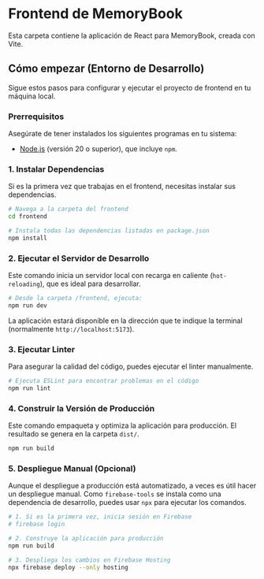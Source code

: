 # Frontend de MemoryBook

Esta carpeta contiene la aplicación de React para MemoryBook, creada con Vite.

## Cómo empezar (Entorno de Desarrollo)

Sigue estos pasos para configurar y ejecutar el proyecto de frontend en tu máquina local.

### Prerrequisitos

Asegúrate de tener instalados los siguientes programas en tu sistema:

*   [Node.js](https://nodejs.org/) (versión 20 o superior), que incluye `npm`.

### 1. Instalar Dependencias

Si es la primera vez que trabajas en el frontend, necesitas instalar sus dependencias.

```bash
# Navega a la carpeta del frontend
cd frontend

# Instala todas las dependencias listadas en package.json
npm install
```

### 2. Ejecutar el Servidor de Desarrollo

Este comando inicia un servidor local con recarga en caliente (`hot-reloading`), que es ideal para desarrollar.

```bash
# Desde la carpeta /frontend, ejecuta:
npm run dev
```
La aplicación estará disponible en la dirección que te indique la terminal (normalmente `http://localhost:5173`).

### 3. Ejecutar Linter

Para asegurar la calidad del código, puedes ejecutar el linter manualmente.

```bash
# Ejecuta ESLint para encontrar problemas en el código
npm run lint
```

### 4. Construir la Versión de Producción

Este comando empaqueta y optimiza la aplicación para producción. El resultado se genera en la carpeta `dist/`.

```bash
npm run build
```

### 5. Despliegue Manual (Opcional)

Aunque el despliegue a producción está automatizado, a veces es útil hacer un despliegue manual. Como `firebase-tools` se instala como una dependencia de desarrollo, puedes usar `npx` para ejecutar los comandos.

```bash
# 1. Si es la primera vez, inicia sesión en Firebase
# firebase login

# 2. Construye la aplicación para producción
npm run build

# 3. Despliega los cambios en Firebase Hosting
npx firebase deploy --only hosting
```